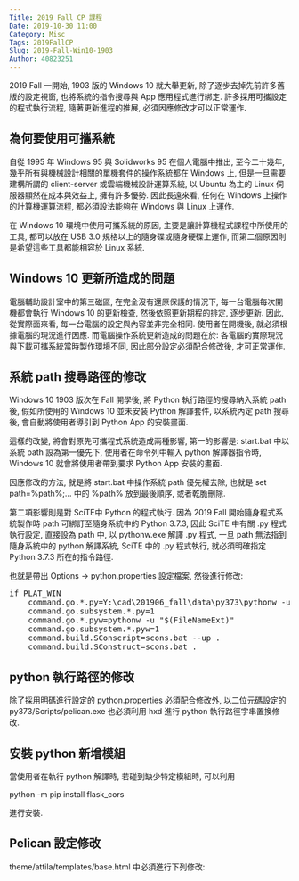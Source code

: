 ```yaml
---
Title: 2019 Fall CP 課程
Date: 2019-10-30 11:00
Category: Misc
Tags: 2019FallCP
Slug: 2019-Fall-Win10-1903
Author: 40823251
---
```


2019 Fall 一開始, 1903 版的 Windows 10 就大舉更新, 除了逐步去掉先前許多舊版的設定視窗, 也將系統的指令搜尋與 App 應用程式進行綁定. 許多採用可攜設定的程式執行流程, 隨著更新進程的推展, 必須因應修改才可以正常運作.

<!--PELICAN_END_SUMMARY -->

為何要使用可攜系統
----

自從 1995 年 Windows 95 與 Solidworks 95 在個人電腦中推出, 至今二十幾年, 幾乎所有與機械設計相關的單機套件的操作系統都在 Windows 上, 但是一旦需要建構所謂的 client-server 或雲端機械設計運算系統, 以 Ubuntu 為主的 Linux 伺服器顯然在成本與效益上, 擁有許多優勢. 因此長遠來看, 任何在 Windows 上操作的計算機運算流程, 都必須設法能夠在 Windows 與 Linux 上運作.

在 Windows 10 環境中使用可攜系統的原因, 主要是讓計算機程式課程中所使用的工具, 都可以放在 USB 3.0 規格以上的隨身碟或隨身硬碟上運作, 而第二個原因則是希望這些工具都能相容於 Linux 系統.

Windows 10 更新所造成的問題
----

電腦輔助設計室中的第三磁區, 在完全沒有還原保護的情況下, 每一台電腦每次開機都會執行 Windows 10 的更新檢查, 然後依照更新期程的排定, 逐步更新. 因此, 從實際面來看, 每一台電腦的設定與內容並非完全相同. 使用者在開機後, 就必須根據電腦的現況進行因應. 而電腦操作系統更新造成的問題在於: 各電腦的實際現況與下載可攜系統當時製作環境不同, 因此部分設定必須配合修改後, 才可正常運作.

系統 path 搜尋路徑的修改
----

Windows 10 1903 版次在 Fall 開學後, 將 Python 執行路徑的搜尋納入系統 path 後, 假如所使用的 Windows 10 並未安裝 Python 解譯套件, 以系統內定 path 搜尋後, 會自動將使用者導引到 Python App 的安裝畫面.

這樣的改變, 將會對原先可攜程式系統造成兩種影響, 第一的影響是: start.bat 中以系統 path 設為第一優先下, 使用者在命令列中輸入 python 解譯器指令時, Windows 10 就會將使用者帶到要求 Python App 安裝的畫面.

因應修改的方法, 就是將 start.bat 中操作系統 path 優先權去除, 也就是 set path=%path%;... 中的 %path% 放到最後順序, 或者乾脆刪除.

第二項影響則是對 SciTE中 Python 的程式執行. 因為 2019 Fall 開始隨身程式系統製作時 path 可綁訂至隨身系統中的 Python 3.7.3, 因此 SciTE 中有關 .py 程式執行設定, 直接設為 path 中, 以 pythonw.exe 解譯 .py 程式, 一旦 path 無法指到隨身系統中的 python 解譯系統, SciTE 中的 .py 程式執行, 就必須明確指定 Python 3.7.3 所在的指令路徑.

也就是帶出 Options -> python.properties 設定檔案, 然後進行修改:

<pre class="brush:python">
if PLAT_WIN
    command.go.*.py=Y:\cad\201906_fall\data\py373\pythonw -u "$(FileNameExt)"
    command.go.subsystem.*.py=1
    command.go.*.pyw=pythonw -u "$(FileNameExt)"
    command.go.subsystem.*.pyw=1
    command.build.SConscript=scons.bat --up .
    command.build.SConstruct=scons.bat .
</pre>

python 執行路徑的修改
----

除了採用明碼進行設定的 python.properties 必須配合修改外, 以二位元碼設定的 py373/Scripts/pelican.exe 也必須利用 hxd 進行 python 執行路徑字串置換修改.

[hxd]:https://mh-nexus.de/en/hxd/

安裝 python 新增模組
----

當使用者在執行 python 解譯時, 若碰到缺少特定模組時, 可以利用

python -m pip install flask_cors

進行安裝.

Pelican 設定修改
----

theme/attila/templates/base.html 中必須進行下列修改:

<pre class="brush:jscript">
<script type="text/javascript" src="./../cmsimde/static/syntaxhighlighter/shCore.js"></script>
<script type="text/javascript" src="./../cmsimde/static/syntaxhighlighter/shBrushJScript.js"></script>
<script type="text/javascript" src="./../cmsimde/static/syntaxhighlighter/shBrushJava.js"></script>
<script type="text/javascript" src="./../cmsimde/static/syntaxhighlighter/shBrushPython.js"></script>
<script type="text/javascript" src="./../cmsimde/static/syntaxhighlighter/shBrushSql.js"></script>
<script type="text/javascript" src="./../cmsimde/static/syntaxhighlighter/shBrushXml.js"></script>
<script type="text/javascript" src="./../cmsimde/static/syntaxhighlighter/shBrushPhp.js"></script>
<script type="text/javascript" src="./../cmsimde/static/syntaxhighlighter/shBrushCpp.js"></script>
<script type="text/javascript" src="./../cmsimde/static/syntaxhighlighter/shBrushCss.js"></script>
<script type="text/javascript" src="./../cmsimde/static/syntaxhighlighter/shBrushCSharp.js"></script>
<script type="text/javascript" src="./../cmsimde/static/syntaxhighlighter/shBrushBash.js"></script>
<script type="text/javascript" src="./../cmsimde/static/syntaxhighlighter/shBrushLua.js"></script>
<script type="text/javascript">
    (function(){
        var corecss = document.createElement('link');
        var themecss = document.createElement('link');
        var corecssurl = "./../cmsimde/static/syntaxhighlighter/css/shCore.css";
        if ( corecss.setAttribute ) {
                corecss.setAttribute( "rel", "stylesheet" );
                corecss.setAttribute( "type", "text/css" );
                corecss.setAttribute( "href", corecssurl );
        } else {
                corecss.rel = "stylesheet";
                corecss.href = corecssurl;
        }
        document.getElementsByTagName("head")[0].insertBefore( corecss, document.getElementById("syntaxhighlighteranchor") );
        var themecssurl = "./../cmsimde/static/syntaxhighlighter/css/shThemeDefault.css?ver=3.0.9b";
        if ( themecss.setAttribute ) {
                themecss.setAttribute( "rel", "stylesheet" );
                themecss.setAttribute( "type", "text/css" );
                themecss.setAttribute( "href", themecssurl );
        } else {
                themecss.rel = "stylesheet";
                themecss.href = themecssurl;
        }
        //document.getElementById("syntaxhighlighteranchor").appendChild(themecss);
        document.getElementsByTagName("head")[0].insertBefore( themecss, document.getElementById("syntaxhighlighteranchor") );
    })();
    SyntaxHighlighter.config.strings.expandSource = '+ expand source';
    SyntaxHighlighter.config.strings.help = '?';
    SyntaxHighlighter.config.strings.alert = 'SyntaxHighlighter\n\n';
    SyntaxHighlighter.config.strings.noBrush = 'Can\'t find brush for: ';
    SyntaxHighlighter.config.strings.brushNotHtmlScript = 'Brush wasn\'t configured for html-script option: ';
    SyntaxHighlighter.defaults['pad-line-numbers'] = false;
    SyntaxHighlighter.defaults['toolbar'] = false;
    SyntaxHighlighter.all();
</script>
 
<!-- for LaTeX equations -->
<script src="https://scrum-3.github.io/web/math/MathJax.js?config=TeX-MML-AM_CHTML" type="text/javascript"></script>

</pre>
